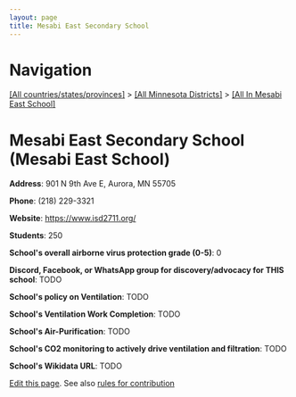 ```yaml
---
layout: page
title: Mesabi East Secondary School
---
```

# Navigation

[[All countries/states/provinces]](../../..) > [[All Minnesota Districts]](../..) > [[All In Mesabi East School]](..)

# Mesabi East Secondary School (Mesabi East School)

**Address**: 901 N 9th Ave E, Aurora, MN 55705

**Phone**: (218) 229-3321

**Website**: <https://www.isd2711.org/>

**Students**: 250

**School's overall airborne virus protection grade (0-5)**: 0

**Discord, Facebook, or WhatsApp group for discovery/advocacy for THIS school**: TODO

**School's policy on Ventilation**: TODO

**School's Ventilation Work Completion**: TODO

**School's Air-Purification**: TODO

**School's CO2 monitoring to actively drive ventilation and filtration**: TODO

**School's Wikidata URL**: TODO


[Edit this page](https://github.com/ventilate-schools/MN/edit/main/./Mesabi_East_School/Mesabi_East_Secondary_School.md). See also [rules for contribution](../../../contribution-rules/)